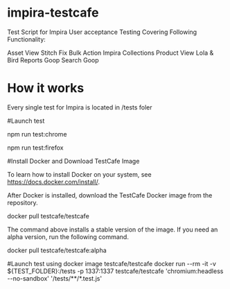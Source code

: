 # impira-testcafe
Test Script for Impira User acceptance Testing
Covering Following Functionality:

Asset View Stitch Fix
Bulk Action Impira
Collections
Product View Lola & Bird
Reports Goop
Search Goop

# How it works

Every single test for Impira is located in /tests foler

#Launch test

npm run test:chrome

npm run test:firefox

#Install Docker and Download TestCafe Image

To learn how to install Docker on your system, see https://docs.docker.com/install/.

After Docker is installed, download the TestCafe Docker image from the repository.

docker pull testcafe/testcafe

The command above installs a stable version of the image. If you need an alpha version, run the following command.

docker pull testcafe/testcafe:alpha


#Launch test using docker image testcafe/testcafe
docker run --rm -it -v ${TEST_FOLDER}:/tests -p 1337:1337 testcafe/testcafe 'chromium:headless --no-sandbox' '/tests/**/*.test.js'
